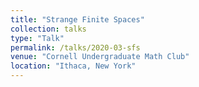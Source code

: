 ```yaml
---
title: "Strange Finite Spaces"
collection: talks
type: "Talk"
permalink: /talks/2020-03-sfs
venue: "Cornell Undergraduate Math Club"
location: "Ithaca, New York"
---
```

